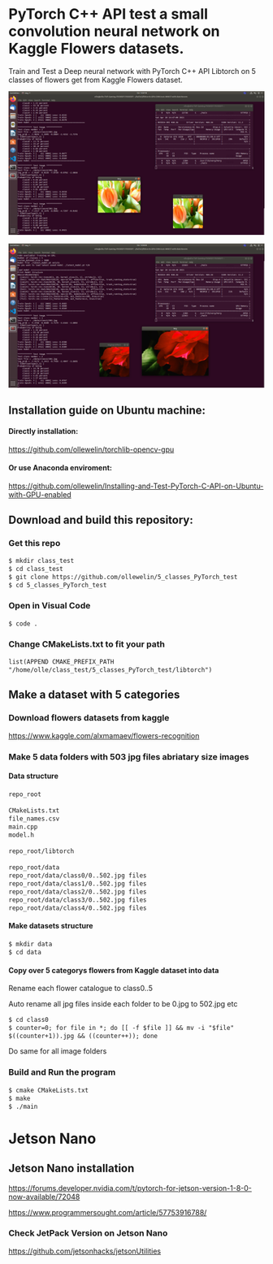 # PyTorch C++ API test a small convolution neural network on Kaggle Flowers datasets.

Train and Test a Deep neural network with PyTorch C++ API Libtorch on 5 classes of flowers get from Kaggle Flowers dataset.

![](5_classes_flowers_tulips.png)

![](5_classes_flowers_rose.png)

## Installation guide on Ubuntu machine:

#### Directly installation:

https://github.com/ollewelin/torchlib-opencv-gpu

#### Or use Anaconda enviroment:

https://github.com/ollewelin/Installing-and-Test-PyTorch-C-API-on-Ubuntu-with-GPU-enabled

## Download and build this repository:

### Get this repo

    $ mkdir class_test
    $ cd class_test
    $ git clone https://github.com/ollewelin/5_classes_PyTorch_test
    $ cd 5_classes_PyTorch_test
    
### Open in Visual Code

    $ code .

### Change CMakeLists.txt to fit your path

    list(APPEND CMAKE_PREFIX_PATH "/home/olle/class_test/5_classes_PyTorch_test/libtorch")

## Make a dataset with 5 categories 


### Download flowers datasets from kaggle

https://www.kaggle.com/alxmamaev/flowers-recognition

### Make 5 data folders with 503 jpg files abriatary size images

#### Data structure

    repo_root 
    
    CMakeLists.txt
    file_names.csv
    main.cpp
    model.h
    
    repo_root/libtorch
    
    repo_root/data
    repo_root/data/class0/0..502.jpg files
    repo_root/data/class1/0..502.jpg files
    repo_root/data/class2/0..502.jpg files
    repo_root/data/class3/0..502.jpg files
    repo_root/data/class4/0..502.jpg files
    
#### Make datasets structure 
    
    $ mkdir data
    $ cd data
    
#### Copy over 5 categorys flowers from Kaggle dataset into data

Rename each flower catalogue to class0..5

Auto rename all jpg files inside each folder to be 0.jpg to 502.jpg etc

    $ cd class0
    $ counter=0; for file in *; do [[ -f $file ]] && mv -i "$file" $((counter+1)).jpg && ((counter++)); done

Do same for all image folders
  

### Build and Run the program

    $ cmake CMakeLists.txt
    $ make 
    $ ./main
    
# Jetson Nano

## Jetson Nano installation

https://forums.developer.nvidia.com/t/pytorch-for-jetson-version-1-8-0-now-available/72048

https://www.programmersought.com/article/57753916788/

### Check JetPack Version on Jetson Nano

https://github.com/jetsonhacks/jetsonUtilities
    

